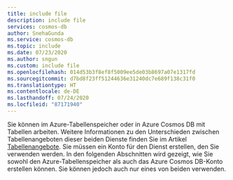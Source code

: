 ```yaml
---
title: include file
description: include file
services: cosmos-db
author: SnehaGunda
ms.service: cosmos-db
ms.topic: include
ms.date: 07/23/2020
ms.author: sngun
ms.custom: include file
ms.openlocfilehash: 014d53b3f8ef8f5009ee5de03b8697a07e1317fd
ms.sourcegitcommit: d7bd8f23ff51244636e31240dc7e689f138c31f0
ms.translationtype: HT
ms.contentlocale: de-DE
ms.lasthandoff: 07/24/2020
ms.locfileid: "87171940"
---
```

Sie können im Azure-Tabellenspeicher oder in Azure Cosmos DB mit Tabellen arbeiten. Weitere Informationen zu den Unterschieden zwischen Tabellenangeboten dieser beiden Dienste finden Sie im Artikel [Tabellenangebote](../articles/cosmos-db/table-introduction.md#table-offerings). Sie müssen ein Konto für den Dienst erstellen, den Sie verwenden werden. In den folgenden Abschnitten wird gezeigt, wie Sie sowohl den Azure-Tabellenspeicher als auch das Azure Cosmos DB-Konto erstellen können. Sie können jedoch auch nur eines von beiden verwenden. 
